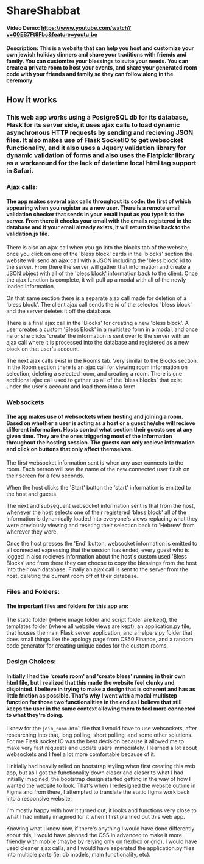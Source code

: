 # ShareShabbat
#### Video Demo:  https://www.youtube.com/watch?v=00EB7Ft9Fbc&feature=youtu.be
#### Description: This is a website that can help you host and customize your own jewish holiday dinners and share your traditions with friends and family. You can customize your blessings to suite your needs. You can create a private room to host your events, and share your generated room code with your friends and family so they can follow along in the ceremony.

## How it works

### This web app works using a PostgreSQL db for its database, Flask for its server side, it uses ajax calls to load dynamic asynchronous HTTP requests by sending and recieving JSON files. It also makes use of Flask SocketIO to get websocket functionality, and it also uses a Jquery validation library for dynamic validation of forms and also uses the Flatpickr library as a workaround for the lack of datetime local html tag support in Safari.

### Ajax calls:

#### The app makes several ajax calls throughout its code: the first of which appearing when you register as a new user. There is a remote email validation checker that sends in your email input as you type it to the server. From there it checks your email with the emails registered in the database and if your email already exists, it will return false back to the validation.js file.

There is also an ajax call when you go into the blocks tab of the website, once you click on one of the 'bless block' cards in the 'blocks' section the website will send an ajax call with a JSON including the 'bless block' id to the server. From there the server will gather that information and create a JSON object with all of the 'bless block' information back to the client. Once the ajax function is complete, it will pull up a modal with all of the newly loaded information.

On that same section there is a separate ajax call made for deletion of a 'bless block'. The client ajax call sends the id of the selected 'bless block' and the server deletes it off the database.

There is a final ajax call in the 'Blocks' for creating a new 'bless block'. A user creates a custom 'Bless Block' in a multistep form in a modal, and once he or she clicks 'create' the information is sent over to the server with an ajax call where it is processed into the database and registered as a new block on that user's account.

The next ajax calls exist in the Rooms tab. Very similar to the Blocks section, in the Room section there is an ajax call for viewing room information on selection, deleting a selected room, and creating a room. There is one additional ajax call used to gather up all of the 'bless blocks' that exist under the user's account and load them into a form.

### Websockets

#### The app makes use of websockets when hosting and joining a room. Based on whether a user is acting as a host or a guest he/she will recieve different information. Hosts control what section their guests see at any given time. They are the ones triggering most of the information throughout the hosting session. The guests can only recieve information and click on buttons that only affect themselves.

The first websocket information sent is when any user connects to the room. Each person will see the name of the new connected user flash on their screen for a few seconds.

When the host clicks the 'Start' button the 'start' information is emitted to the host and guests.

The next and subsequent websocket information sent is that from the host, whenever the host selects one of their registered 'bless block' all of the information is dynamically loaded into everyone's views replacing what they were previously viewing and reseting their selection back to 'Hebrew' from wherever they were.

Once the host presses the 'End' button, websocket information is emitted to all connected expressing that the session has ended, every guest who is logged in also recieves information about the host's custom used 'Bless Blocks' and from there they can choose to copy the blessings from the host into their own database. Finally an ajax call is sent to the server from the host, deleting the current room off of their database.

### Files and Folders:

#### The important files and folders for this app are:

The static folder (where image folder and script folder are kept), the templates folder (where all website views are kept), an application.py file, that houses the main Flask server application, and a helpers.py folder that does small things like the apology page from CS50 Finance, and a random code generator for creating unique codes for the custom rooms.

### Design Choices:

#### Initially I had the 'create room' and 'create bless' running in their own html file, but I realized that this made the website feel clunky and disjointed. I believe in trying to make a design that is coherent and has as little friction as possible. That's why I went with a modal multistep function for those two functionalities in the end as I believe that still keeps the user in the same context allowing them to feel more connected to what they're doing.

I knew for the `join_room.html` file that I would have to use websockets, after researching into that, long polling, short polling, and some other solutions. For me Flask socket IO was the best decision because it allowed me to make very fast requests and update users immediately. I learned a lot about websockets and I feel a lot more comfortable because of it.

I initially had heavily relied on bootstrap styling when first creating this web app, but as I got the functionality down closer and closer to what I had initially imagined, the bootstrap design started getting in the way of how I wanted the website to look. That's when I redesigned the website outline in Figma and from there, I attempted to translate the static figma work back into a responsive website.

I'm mostly happy with how it turned out, it looks and functions very close to what I had initially imagined for it when I first planned out this web app.

Knowing what I know now, if there's anything I would have done differently about this, I would have planned the CSS in advanced to make it more friendly with mobile (maybe by relying only on flexbox or grid), I would have used cleaner ajax calls, and I would have seperated the application.py files into multiple parts (ie: db models, main functionality, etc).